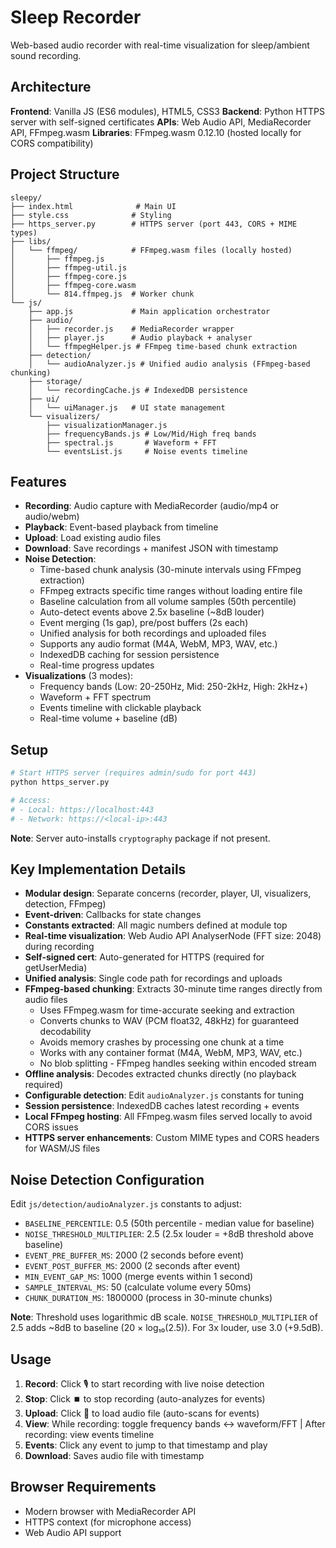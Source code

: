 # Sleep Recorder

Web-based audio recorder with real-time visualization for sleep/ambient sound recording.

## Architecture

**Frontend**: Vanilla JS (ES6 modules), HTML5, CSS3
**Backend**: Python HTTPS server with self-signed certificates
**APIs**: Web Audio API, MediaRecorder API, FFmpeg.wasm
**Libraries**: FFmpeg.wasm 0.12.10 (hosted locally for CORS compatibility)

## Project Structure

```
sleepy/
├── index.html              # Main UI
├── style.css              # Styling
├── https_server.py        # HTTPS server (port 443, CORS + MIME types)
├── libs/
│   └── ffmpeg/            # FFmpeg.wasm files (locally hosted)
│       ├── ffmpeg.js
│       ├── ffmpeg-util.js
│       ├── ffmpeg-core.js
│       ├── ffmpeg-core.wasm
│       └── 814.ffmpeg.js  # Worker chunk
└── js/
    ├── app.js             # Main application orchestrator
    ├── audio/
    │   ├── recorder.js    # MediaRecorder wrapper
    │   ├── player.js      # Audio playback + analyser
    │   └── ffmpegHelper.js # FFmpeg time-based chunk extraction
    ├── detection/
    │   └── audioAnalyzer.js # Unified audio analysis (FFmpeg-based chunking)
    ├── storage/
    │   └── recordingCache.js # IndexedDB persistence
    ├── ui/
    │   └── uiManager.js   # UI state management
    └── visualizers/
        ├── visualizationManager.js
        ├── frequencyBands.js # Low/Mid/High freq bands
        ├── spectral.js       # Waveform + FFT
        └── eventsList.js     # Noise events timeline
```

## Features

- **Recording**: Audio capture with MediaRecorder (audio/mp4 or audio/webm)
- **Playback**: Event-based playback from timeline
- **Upload**: Load existing audio files
- **Download**: Save recordings + manifest JSON with timestamp
- **Noise Detection**:
  - Time-based chunk analysis (30-minute intervals using FFmpeg extraction)
  - FFmpeg extracts specific time ranges without loading entire file
  - Baseline calculation from all volume samples (50th percentile)
  - Auto-detect events above 2.5x baseline (~8dB louder)
  - Event merging (1s gap), pre/post buffers (2s each)
  - Unified analysis for both recordings and uploaded files
  - Supports any audio format (M4A, WebM, MP3, WAV, etc.)
  - IndexedDB caching for session persistence
  - Real-time progress updates
- **Visualizations** (3 modes):
  - Frequency bands (Low: 20-250Hz, Mid: 250-2kHz, High: 2kHz+)
  - Waveform + FFT spectrum
  - Events timeline with clickable playback
  - Real-time volume + baseline (dB)

## Setup

```bash
# Start HTTPS server (requires admin/sudo for port 443)
python https_server.py

# Access:
# - Local: https://localhost:443
# - Network: https://<local-ip>:443
```

**Note**: Server auto-installs `cryptography` package if not present.

## Key Implementation Details

- **Modular design**: Separate concerns (recorder, player, UI, visualizers, detection, FFmpeg)
- **Event-driven**: Callbacks for state changes
- **Constants extracted**: All magic numbers defined at module top
- **Real-time visualization**: Web Audio API AnalyserNode (FFT size: 2048) during recording
- **Self-signed cert**: Auto-generated for HTTPS (required for getUserMedia)
- **Unified analysis**: Single code path for recordings and uploads
- **FFmpeg-based chunking**: Extracts 30-minute time ranges directly from audio files
  - Uses FFmpeg.wasm for time-accurate seeking and extraction
  - Converts chunks to WAV (PCM float32, 48kHz) for guaranteed decodability
  - Avoids memory crashes by processing one chunk at a time
  - Works with any container format (M4A, WebM, MP3, WAV, etc.)
  - No blob splitting - FFmpeg handles seeking within encoded stream
- **Offline analysis**: Decodes extracted chunks directly (no playback required)
- **Configurable detection**: Edit `audioAnalyzer.js` constants for tuning
- **Session persistence**: IndexedDB caches latest recording + events
- **Local FFmpeg hosting**: All FFmpeg.wasm files served locally to avoid CORS issues
- **HTTPS server enhancements**: Custom MIME types and CORS headers for WASM/JS files

## Noise Detection Configuration

Edit `js/detection/audioAnalyzer.js` constants to adjust:
- `BASELINE_PERCENTILE`: 0.5 (50th percentile - median value for baseline)
- `NOISE_THRESHOLD_MULTIPLIER`: 2.5 (2.5x louder = +8dB threshold above baseline)
- `EVENT_PRE_BUFFER_MS`: 2000 (2 seconds before event)
- `EVENT_POST_BUFFER_MS`: 2000 (2 seconds after event)
- `MIN_EVENT_GAP_MS`: 1000 (merge events within 1 second)
- `SAMPLE_INTERVAL_MS`: 50 (calculate volume every 50ms)
- `CHUNK_DURATION_MS`: 1800000 (process in 30-minute chunks)

**Note**: Threshold uses logarithmic dB scale. `NOISE_THRESHOLD_MULTIPLIER` of 2.5 adds ~8dB to baseline (20 × log₁₀(2.5)). For 3x louder, use 3.0 (+9.5dB).

## Usage

1. **Record**: Click 🎙️ to start recording with live noise detection
2. **Stop**: Click ⏹️ to stop recording (auto-analyzes for events)
3. **Upload**: Click 📁 to load audio file (auto-scans for events)
4. **View**: While recording: toggle frequency bands ↔ waveform/FFT | After recording: view events timeline
5. **Events**: Click any event to jump to that timestamp and play
6. **Download**: Saves audio file with timestamp

## Browser Requirements

- Modern browser with MediaRecorder API
- HTTPS context (for microphone access)
- Web Audio API support
